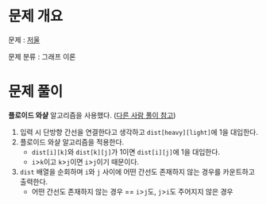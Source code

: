 # 문제 개요

문제 : [저울](https://www.acmicpc.net/problem/10159)

문제 분류 : 그래프 이론

# 문제 풀이

**플로이드 와샬** 알고리즘을 사용했다. ([다른 사람 풀이 참고](https://chosh95.tistory.com/462))

1. 입력 시 단방향 간선을 연결한다고 생각하고 `dist[heavy][light]`에 1을 대입한다.
2. 플로이드 와샬 알고리즘을 적용한다.
   - `dist[i][k]`와 `dist[k][j]`가 1이면 `dist[i][j]`에 1을 대입한다.
   - `i`>`k`이고 `k`>`j`이면 `i`>`j`이기 때문이다.
3. `dist` 배열을 순회하며 `i`와 `j` 사이에 어떤 간선도 존재하지 않는 경우를 카운트하고 출력한다.
   - 어떤 간선도 존재하지 않는 경우 == `i`>`j`도, `j`>`i`도 주어지지 않은 경우
